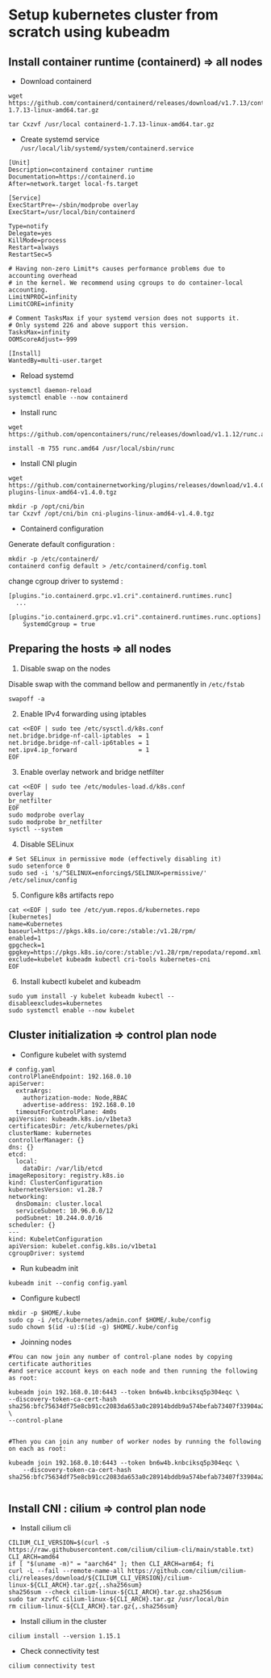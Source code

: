 # Setup kubernetes cluster from scratch using kubeadm

## Install container runtime (containerd) => all nodes
* Download containerd
```shell
wget https://github.com/containerd/containerd/releases/download/v1.7.13/containerd-1.7.13-linux-amd64.tar.gz

tar Cxzvf /usr/local containerd-1.7.13-linux-amd64.tar.gz 
```

* Create systemd service `/usr/local/lib/systemd/system/containerd.service`
```shell
[Unit]
Description=containerd container runtime
Documentation=https://containerd.io
After=network.target local-fs.target

[Service]
ExecStartPre=-/sbin/modprobe overlay
ExecStart=/usr/local/bin/containerd

Type=notify
Delegate=yes
KillMode=process
Restart=always
RestartSec=5

# Having non-zero Limit*s causes performance problems due to accounting overhead
# in the kernel. We recommend using cgroups to do container-local accounting.
LimitNPROC=infinity
LimitCORE=infinity

# Comment TasksMax if your systemd version does not supports it.
# Only systemd 226 and above support this version.
TasksMax=infinity
OOMScoreAdjust=-999

[Install]
WantedBy=multi-user.target
```
* Reload systemd
```shell
systemctl daemon-reload
systemctl enable --now containerd
```
* Install runc
```shell
wget https://github.com/opencontainers/runc/releases/download/v1.1.12/runc.amd64

install -m 755 runc.amd64 /usr/local/sbin/runc
```
* Install CNI plugin
```shell
wget https://github.com/containernetworking/plugins/releases/download/v1.4.0/cni-plugins-linux-amd64-v1.4.0.tgz

mkdir -p /opt/cni/bin
tar Cxzvf /opt/cni/bin cni-plugins-linux-amd64-v1.4.0.tgz 
```

* Containerd configuration

Generate default configuration :
```shell
mkdir -p /etc/containerd/
containerd config default > /etc/containerd/config.toml
```
change cgroup driver to systemd :

```
[plugins."io.containerd.grpc.v1.cri".containerd.runtimes.runc]
  ...
  [plugins."io.containerd.grpc.v1.cri".containerd.runtimes.runc.options]
    SystemdCgroup = true
```


## Preparing the hosts => all nodes

1. Disable swap on the nodes

Disable swap with the command bellow and permanently in `/etc/fstab`
```shell
swapoff -a 
```

2. Enable IPv4 forwarding using iptables

```shell
cat <<EOF | sudo tee /etc/sysctl.d/k8s.conf
net.bridge.bridge-nf-call-iptables  = 1
net.bridge.bridge-nf-call-ip6tables = 1
net.ipv4.ip_forward                 = 1
EOF
```

3. Enable overlay network and bridge netfilter 

```shell
cat <<EOF | sudo tee /etc/modules-load.d/k8s.conf
overlay
br_netfilter
EOF
sudo modprobe overlay
sudo modprobe br_netfilter
sysctl --system
```

4. Disable SELinux 
```shell
# Set SELinux in permissive mode (effectively disabling it)
sudo setenforce 0
sudo sed -i 's/^SELINUX=enforcing$/SELINUX=permissive/' /etc/selinux/config
```
5. Configure k8s artifacts repo

```shell
cat <<EOF | sudo tee /etc/yum.repos.d/kubernetes.repo
[kubernetes]
name=Kubernetes
baseurl=https://pkgs.k8s.io/core:/stable:/v1.28/rpm/
enabled=1
gpgcheck=1
gpgkey=https://pkgs.k8s.io/core:/stable:/v1.28/rpm/repodata/repomd.xml.key
exclude=kubelet kubeadm kubectl cri-tools kubernetes-cni
EOF
```
6. Install kubectl kubelet and kubeadm

```shell
sudo yum install -y kubelet kubeadm kubectl --disableexcludes=kubernetes
sudo systemctl enable --now kubelet
```

## Cluster initialization => control plan node

* Configure kubelet with systemd

```shell
# config.yaml
controlPlaneEndpoint: 192.168.0.10
apiServer:
  extraArgs:
    authorization-mode: Node,RBAC
    advertise-address: 192.168.0.10
  timeoutForControlPlane: 4m0s
apiVersion: kubeadm.k8s.io/v1beta3
certificatesDir: /etc/kubernetes/pki
clusterName: kubernetes
controllerManager: {}
dns: {}
etcd:
  local:
    dataDir: /var/lib/etcd
imageRepository: registry.k8s.io
kind: ClusterConfiguration
kubernetesVersion: v1.28.7
networking:
  dnsDomain: cluster.local
  serviceSubnet: 10.96.0.0/12
  podSubnet: 10.244.0.0/16
scheduler: {}
---
kind: KubeletConfiguration
apiVersion: kubelet.config.k8s.io/v1beta1
cgroupDriver: systemd
```

* Run kubeadm init

```shell
kubeadm init --config config.yaml
```
* Configure kubectl

```shell
mkdir -p $HOME/.kube
sudo cp -i /etc/kubernetes/admin.conf $HOME/.kube/config
sudo chown $(id -u):$(id -g) $HOME/.kube/config
```
* Joinning nodes

```shell
#You can now join any number of control-plane nodes by copying certificate authorities
#and service account keys on each node and then running the following as root:

kubeadm join 192.168.0.10:6443 --token bn6w4b.knbciksq5p304eqc \
--discovery-token-ca-cert-hash sha256:bfc75634df75e8cb91cc2083da653a0c28914bddb9a574befab73407f33904a2 \
--control-plane 


#Then you can join any number of worker nodes by running the following on each as root:

kubeadm join 192.168.0.10:6443 --token bn6w4b.knbciksq5p304eqc \
	--discovery-token-ca-cert-hash sha256:bfc75634df75e8cb91cc2083da653a0c28914bddb9a574befab73407f33904a2 


```

## Install CNI : cilium => control plan node

* Install cilium cli

```shell
CILIUM_CLI_VERSION=$(curl -s https://raw.githubusercontent.com/cilium/cilium-cli/main/stable.txt)
CLI_ARCH=amd64
if [ "$(uname -m)" = "aarch64" ]; then CLI_ARCH=arm64; fi
curl -L --fail --remote-name-all https://github.com/cilium/cilium-cli/releases/download/${CILIUM_CLI_VERSION}/cilium-linux-${CLI_ARCH}.tar.gz{,.sha256sum}
sha256sum --check cilium-linux-${CLI_ARCH}.tar.gz.sha256sum
sudo tar xzvfC cilium-linux-${CLI_ARCH}.tar.gz /usr/local/bin
rm cilium-linux-${CLI_ARCH}.tar.gz{,.sha256sum}
```

* Install cilium in the cluster

```shell
cilium install --version 1.15.1
```

* Check connectivity test
```shell
cilium connectivity test
```
